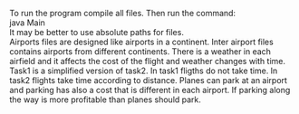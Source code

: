 To run the program compile all files. Then run the command:<br>
java Main <airports-csv> <directions-csv> <weather-csv> <missions-in> <task1-out> <task2-out> <br>
It may be better to use absolute paths for files. <br>
Airports files are designed like airports in a continent. Inter airport files contains airports from different continents. There is a weather in each airfield and it affects the cost of the flight and weather changes with time. Task1 is a simplified version of task2. In task1 fligths do not take time. In task2 flights take time according to distance. Planes can park at an airport and parking has also a cost that is different in each airport. If parking along the way is more profitable than planes should park.
